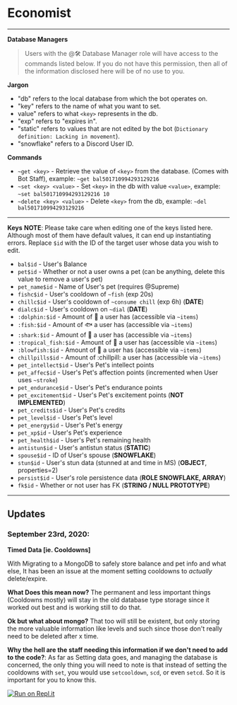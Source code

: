 # Economist
--------
**__Database Managers__**
> Users with the @🛠️ Database Manager role will have access to the commands listed below.
If you do not have this permission, then all of the information disclosed here will be of no use to you.

**__Jargon__**
- "db" refers to the local database from which the bot operates on.
- "key" refers to the name of what you want to set.
- value" refers to what `<key>` represents in the db.
- "exp" refers to "expires in".
- "static" refers to values that are not edited by the bot (`Dictionary definition: Lacking in movement`).
- "snowflake" refers to a Discord User ID.

**__Commands__**
- `~get <key>` - Retrieve the value of `<key>` from the database. (Comes with Bot Staff), example: `~get bal501710994293129216`
- `~set <key> <value>` - Set `<key>` in the db with value `<value>`, example: `~set bal501710994293129216 10`
- `~delete <key> <value>` - Delete `<key>` from the db, example: `~del bal501710994293129216`

--------

**__Keys__**
**NOTE**: Please take care when editing one of the keys listed here. Although most of them have default values, it can end up instantiating errors. 
Replace `$id` with the ID of the target user whose data you wish to edit.

- `bal$id` - User's Balance
- `pet$id` - Whether or not a user owns a pet (can be anything, delete this value to remove a user's pet)
- `pet_name$id` - Name of User's pet (requires @Supreme)
- `fishc$id` - User's cooldown of `~fish` (exp 20s)
- `chillc$id` - User's cooldown of `~consume chill` (exp 6h) (**DATE**)
- `dialc$id` - User's cooldown on `~dial` (**DATE**)
- `:dolphin:$id` - Amount of :dolphin: a user has (accessible via `~items`)
- `:fish:$id` - Amount of :fish: a user has (accessible via `~items`)
- `:shark:$id` - Amount of :shark: a user has (accessible via `~items`)
- `:tropical_fish:$id` - Amount of :tropical_fish: a user has (accessible via `~items`)
- `:blowfish:$id` - Amount of :blowfish: a user has (accessible via `~items`)
- `chillpills$id` - Amount of :chillpill: a user has (accessible via `~items`)
- `pet_intellect$id` - User's Pet's intellect points
- `pet_affec$id` - User's Pet's affection points (incremented when User uses `~stroke`)
- `pet_endurance$id` - User's Pet's endurance points
- `pet_excitement$id` - User's Pet's excitement points (**NOT IMPLEMENTED**)
- `pet_credits$id` - User's Pet's credits 
- `pet_level$id` - User's Pet's level 
- `pet_energy$id` - User's Pet's energy 
- `pet_xp$id` - User's Pet's experience 
- `pet_health$id` - User's Pet's remaining health 
- `antistun$id` - User's antistun status (**STATIC**)
- `spouse$id` - ID of User's spouse (**SNOWFLAKE**)
- `stun$id` - User's stun data (stunned at and time in MS) (**OBJECT**, properties=2)
- `persist$id` - User's role persistence data (**ROLE SNOWFLAKE, ARRAY**)
- `fk$id` - Whether or not user has FK (**STRING / NULL PROTOTYPE**)

--------
## __Updates__
### September 23rd, 2020:
**__Timed Data [ie. Cooldowns]__**

With Migrating to a MongoDB to safely store balance and pet info and what else, It has been an issue at the moment setting cooldowns to *actually* delete/expire.

__**What Does this mean now?**__
The permanent and less important things (Cooldowns mostly) will stay in the old database type storage since it worked out best and is working still to do that.

**__Ok but what about mongo?__**
That too will still be existent, but only storing the more valuable information like levels and such since those don't really need to be deleted after x time.

**__Why the hell are the staff needing this information if we don't need to add to the code?__**:
As far as Setting data goes, and managing the database is concerned, the only thing you will need to note is that instead of setting the cooldowns with `set`, you would use `setcooldown`, `scd`, or even `setcd`. So it is important for you to know this.

[![Run on Repl.it](https://repl.it/badge/github/NyxrDev/Economist)](https://repl.it/github/NyxrDev/Economist)